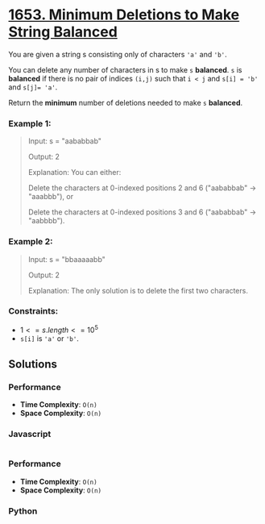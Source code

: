 # [1653. Minimum Deletions to Make String Balanced](https://leetcode.com/problems/minimum-deletions-to-make-string-balanced/description/)

You are given a string s consisting only of characters `'a'` and `'b'​​​`​.

You can delete any number of characters in s to make `s` **balanced**. `s` is **balanced** if there is no pair of indices `(i,j)` such that `i < j` and `s[i] = 'b'` and `s[j]= 'a'`.

Return the **minimum** number of deletions needed to make `s` **balanced**.


### Example 1:
> Input: s = "aababbab"
>
> Output: 2
>
> Explanation: You can either:
>
> Delete the characters at 0-indexed positions 2 and 6 ("aababbab" -> "aaabbb"), or
>
> Delete the characters at 0-indexed positions 3 and 6 ("aababbab" -> "aabbbb").


### Example 2:
> Input: s = "bbaaaaabb"
>
> Output: 2
>
> Explanation: The only solution is to delete the first two characters.
 

### Constraints:
- $1 <= s.length <= 10^{5}$
- `s[i]` is `'a'` or `'b'`​​.


## Solutions

### Performance

- **Time Complexity**: `O(n)`
- **Space Complexity**: `O(n)`

### Javascript
```javascript

```

### Performance

- **Time Complexity**: `O(n)`
- **Space Complexity**: `O(n)`

### Python
```python

```